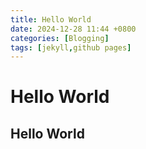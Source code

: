 ```yaml
---
title: Hello World
date: 2024-12-28 11:44 +0800
categories: [Blogging]
tags: [jekyll,github pages]
---
```

# Hello World

## Hello World
